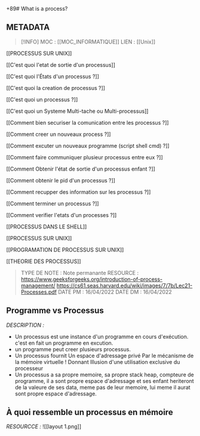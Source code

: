 +89# What is a process?

## METADATA
> [!INFO]
> MOC                    : [[MOC_INFORMATIQUE]]
> LIEN                     : 
 [[Unix]] 

 [[PROCESSUS SUR UNIX]]

 [[C'est quoi l'etat de sortie d'un processus]]

 [[C'est quoi l'États d'un processus ?]]

 [[C'est quoi la creation de processus ?]]

 [[C'est quoi un processus ?]]

 [[C'est quoi un Systeme Multi-tache ou Multi-processus]]

 [[Comment bien securiser la comunication entre les processus ?]]

 [[Comment creer un nouveaux process ?]]

 [[Comment excuter un nouveaux programme (script shell cmd) ?]]

 [[Comment faire communiquer plusieur processus entre eux ?]]

 [[Comment Obtenir l'état de sortie d'un processus enfant ?]]

 [[Comment obtenir le pid d'un processus ?]]

 [[Comment recupper des information sur les processus ?]]

 [[Comment terminer un processus ?]]

 [[Comment verifier l'etats d'un processes ?]]

 [[PROCESSUS DANS LE SHELL]]

 [[PROCESSUS SUR UNIX]]

 [[PROGRAMATION DE PROCESSUS SUR UNIX]]

 [[THEORIE DES PROCESSUS]]
> TYPE DE NOTE   : Note permanante
>  RESOURCE        : https://www.geeksforgeeks.org/introduction-of-process-management/ https://cs61.seas.harvard.edu/wiki/images/7/7b/Lec21-Processes.pdf
> DATE PM             : 16/04/2022
> DATE DM             : 16/04/2022


## Programme vs Processus
*DESCRIPTION :* 
- Un processus est une instance d'un programme en cours d'exécution. c'est en fait un programme en excution.
- un programme peut creer plusieurs processus.  
- Un processus fournit Un espace d'adressage privé Par le mécanisme de la mémoire virtuelle ! Donnant Illusion d'une utilisation exclusive du processeur
- Un processus a sa propre memoire, sa propre stack heap, compteure de programme, il a sont propre espace d'adressage et ses enfant heriteront de la valeure de ses data, meme pas de leur memoire, lui meme il aurat sont propre espace d'adressage.

## À quoi ressemble un processus en mémoire 
*RESOURCCE :*
![[layout 1.png]]